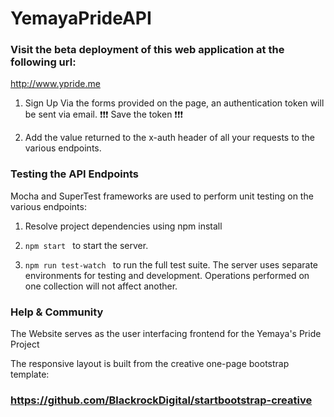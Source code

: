 # YemayaPrideAPI

### Visit the beta deployment of this web application at the following url:

http://www.ypride.me

  1. Sign Up Via the forms provided on the page, an authentication token will be sent via email. :exclamation::exclamation::exclamation: Save the token :exclamation::exclamation::exclamation:

  2. Add the value returned to the x-auth header of all your requests to the various endpoints.

### Testing the API Endpoints

  Mocha and SuperTest frameworks are used to perform unit testing on the various endpoints:
  1. Resolve project dependencies using npm install

  2. ```npm start ``` to start the server.

  3. ```npm run test-watch ``` to run the full test suite.
    The server uses separate environments for testing and development. Operations performed on one collection
    will not affect another.

### Help & Community
The Website serves as the user interfacing frontend for the Yemaya's Pride Project

The responsive layout is built from the creative one-page bootstrap template:

### https://github.com/BlackrockDigital/startbootstrap-creative
